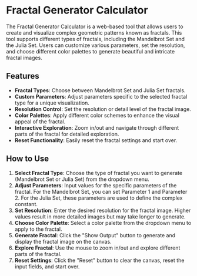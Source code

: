 # Fractal Generator Calculator

The Fractal Generator Calculator is a web-based tool that allows users to create and visualize complex geometric patterns known as fractals. This tool supports different types of fractals, including the Mandelbrot Set and the Julia Set. Users can customize various parameters, set the resolution, and choose different color palettes to generate beautiful and intricate fractal images.

## Features

- **Fractal Types**: Choose between Mandelbrot Set and Julia Set fractals.
- **Custom Parameters**: Adjust parameters specific to the selected fractal type for a unique visualization.
- **Resolution Control**: Set the resolution or detail level of the fractal image.
- **Color Palettes**: Apply different color schemes to enhance the visual appeal of the fractal.
- **Interactive Exploration**: Zoom in/out and navigate through different parts of the fractal for detailed exploration.
- **Reset Functionality**: Easily reset the fractal settings and start over.

## How to Use

1. **Select Fractal Type**: Choose the type of fractal you want to generate (Mandelbrot Set or Julia Set) from the dropdown menu.
2. **Adjust Parameters**: Input values for the specific parameters of the fractal. For the Mandelbrot Set, you can set Parameter 1 and Parameter 2. For the Julia Set, these parameters are used to define the complex constant.
3. **Set Resolution**: Enter the desired resolution for the fractal image. Higher values result in more detailed images but may take longer to generate.
4. **Choose Color Palette**: Select a color palette from the dropdown menu to apply to the fractal.
5. **Generate Fractal**: Click the "Show Output" button to generate and display the fractal image on the canvas.
6. **Explore Fractal**: Use the mouse to zoom in/out and explore different parts of the fractal.
7. **Reset Settings**: Click the "Reset" button to clear the canvas, reset the input fields, and start over.

